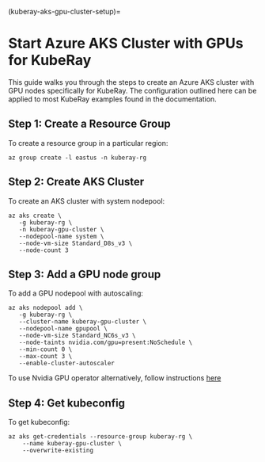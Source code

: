 (kuberay-aks-gpu-cluster-setup)=

# Start Azure AKS Cluster with GPUs for KubeRay

This guide walks you through the steps to create an Azure AKS cluster with GPU nodes specifically for KubeRay.
The configuration outlined here can be applied to most KubeRay examples found in the documentation.

## Step 1: Create a Resource Group

To create a resource group in a particular region:

```
az group create -l eastus -n kuberay-rg
```

## Step 2: Create AKS Cluster

To create an AKS cluster with system nodepool:
```
az aks create \
   -g kuberay-rg \
   -n kuberay-gpu-cluster \
   --nodepool-name system \
   --node-vm-size Standard_D8s_v3 \
   --node-count 3
```

## Step 3: Add a GPU node group

To add a GPU nodepool with autoscaling:
```
az aks nodepool add \
   -g kuberay-rg \
   --cluster-name kuberay-gpu-cluster \
   --nodepool-name gpupool \
   --node-vm-size Standard_NC6s_v3 \
   --node-taints nvidia.com/gpu=present:NoSchedule \
   --min-count 0 \
   --max-count 3 \
   --enable-cluster-autoscaler
```
To use Nvidia GPU operator alternatively, follow instructions [here](https://learn.microsoft.com/en-us/azure/aks/gpu-cluster?tabs=add-ubuntu-gpu-node-pool#skip-gpu-driver-installation-preview)

## Step 4: Get kubeconfig

To get kubeconfig:
```
az aks get-credentials --resource-group kuberay-rg \
    --name kuberay-gpu-cluster \
    --overwrite-existing
```